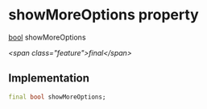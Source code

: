


# showMoreOptions property







[bool](https:api.flutter.dev/flutter/dart-core/bool-class.html) showMoreOptions
  
_\<span class="feature"\>final\</span\>_






## Implementation

```dart
final bool showMoreOptions;
```







